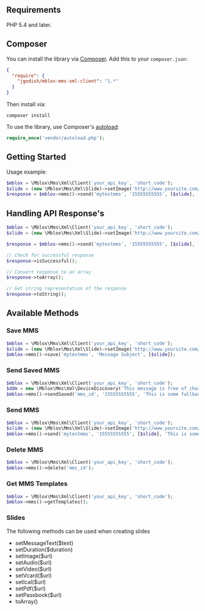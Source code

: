 ## Requirements

PHP 5.4 and later.

## Composer

You can install the library via [Composer](http://getcomposer.org/). Add this to your `composer.json`:
```json
{
  "require": {
    "jgodish/mblox-mms-xml-client": "1.*"
  }
}
```

Then install via:

    composer install

To use the library, use Composer's [autoload](https://getcomposer.org/doc/00-intro.md#autoloading):
```php
require_once('vendor/autoload.php');
```

## Getting Started

Usage example:
```php
$mblox = \Mblox\Mms\Xml\Client('your_api_key', 'short_code');
$slide = (new \Mblox\Mms\Xml\Slide)->setImage('http://www.yoursite.com/images/1.jpg')->setMessageText('This is some text for your slide');
$response = $mblox->mms()->send('mytestmms', '15555555555', [$slide], 'This is some fallback text');
```
## Handling API Response's
```php
$mblox = \Mblox\Mms\Xml\Client('your_api_key', 'short_code');
$slide = (new \Mblox\Mms\Xml\Slide)->setImage('http://www.yoursite.com/images/1.jpg')->setMessageText('This is some text for your slide');

$response = $mblox->mms()->send('mytestmms', '15555555555', [$slide], 'This is some fallback text');

// Check for successful response
$response->isSuccessful();

// Convert response to an array
$response->toArray();

// Get string representation of the response
$response->toString();
```

## Available Methods
### Save MMS
```php
$mblox = \Mblox\Mms\Xml\Client('your_api_key', 'short_code');
$slide = (new \Mblox\Mms\Xml\Slide)->setImage('http://www.yoursite.com/images/1.jpg')->setMessageText('This is some text for your slide');
$mblox->mms()->save('mytestmms', 'Message Subject', [$slide]);
```
### Send Saved MMS
```php
$mblox = \Mblox\Mms\Xml\Client('your_api_key', 'short_code');
$ddm = new \Mblox\Mms\Xml\DeviceDiscovery('This message is free of charge and will allow us to deliver your content nice and smooth');
$mblox->mms()->sendSaved('mms_id', '15555555555', 'This is some fallback text', $ddm);
```
### Send MMS
```php
$mblox = \Mblox\Mms\Xml\Client('your_api_key', 'short_code');
$slide = (new \Mblox\Mms\Xml\Slide)->setImage('http://www.yoursite.com/images/1.jpg')->setMessageText('This is some text for your slide');
$mblox->mms()->send('mytestmms', '15555555555', [$slide], 'This is some fallback text');
```
### Delete MMS
```php
$mblox = \Mblox\Mms\Xml\Client('your_api_key', 'short_code');
$mblox->mms()->delete('mms_id');
```
### Get MMS Templates
```php
$mblox = \Mblox\Mms\Xml\Client('your_api_key', 'short_code');
$mblox->mms()->getTemplates();
```

### Slides
The following methods can be used when creating slides

* setMessageText($text)
* setDuration($duration)
* setImage($url)
* setAudio($url)
* setVideo($url)
* setVcard($url)
* setIcal($url)
* setPdf($url)
* setPassbook($url)
* toArray()
